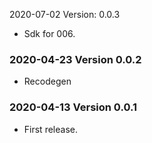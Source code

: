 2020-07-02 Version: 0.0.3
- Sdk for 006.

### 2020-04-23 Version 0.0.2
* Recodegen

### 2020-04-13 Version 0.0.1
* First release.